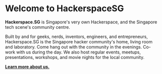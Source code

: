 # Welcome to HackerspaceSG

**Hackerspace.SG** is Singapore's very own Hackerspace, and the Singapore tech scene's community centre. 

Built by and for geeks, nerds, inventors, engineers, and entrepreneurs, Hackerspace.SG is the Singapore hacker community's home, living room and laboratory. Come hang out with the community in the evenings.  Co-work with us during the day.  We also host regular events, meetups, presentations, workshops, and movie nights for the local community.

[**Learn more about us.**](/about)